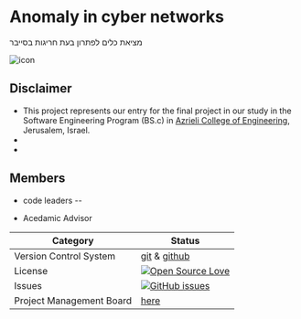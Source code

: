 # Anomaly in cyber networks
מציאת כלים לפתרון בעת חריגות בסייבר

![icon](https://github.com/karinbe/anomaly_in_cyber_networks/blob/master/pics/icon.png)

## Disclaimer

* This project represents our entry for the final project in our study in the Software Engineering Program (BS.c) in [Azrieli College of Engineering](http://www.jce.ac.il/), Jerusalem, Israel.
* 
* 


## Members
* code leaders -- 

* Acedamic Advisor


 |Category|Status|
|---|---|
| Version Control System| [git](https://git-scm.com/) & [github](https://github.com/) |
| License | [![Open Source Love](https://badges.frapsoft.com/os/mit/mit.svg?v=102)](https://github.com/ellerbrock/open-source-badge/) |
| Issues | [![GitHub issues](https://img.shields.io/github/issues/karinbe/anomaly_in_cyber_networks.svg?style=flat)](https://github.com/karinbe/anomaly_in_cyber_networks/issues) |
| Project Management Board| [here](https://github.com/karinbe/anomaly_in_cyber_networks/projects/1) |


  
